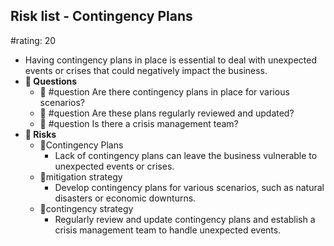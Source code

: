 ## Risk list - Contingency Plans
#rating: 20
- Having contingency plans in place is essential to deal with unexpected events or crises that could negatively impact the business.
- **💭 Questions**
  - 💭 #question Are there contingency plans in place for various scenarios?
  - 💭 #question Are these plans regularly reviewed and updated?
  - 💭 #question Is there a crisis management team?
- **🚨 Risks**
  - 🚨Contingency Plans
    - Lack of contingency plans can leave the business vulnerable to unexpected events or crises.
  - 🚨mitigation strategy
    - Develop contingency plans for various scenarios, such as natural disasters or economic downturns.
  - 🚨contingency strategy
    - Regularly review and update contingency plans and establish a crisis management team to handle unexpected events.


